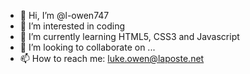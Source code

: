 - 👋 Hi, I’m @l-owen747
- 👀 I’m interested in coding
- 🌱 I’m currently learning HTML5, CSS3 and Javascript
- 💞️ I’m looking to collaborate on ...
- 📫 How to reach me: luke.owen@laposte.net

<!---
l-owen747/l-owen747 is a ✨ special ✨ repository because its `README.md` (this file) appears on your GitHub profile.
You can click the Preview link to take a look at your changes.
--->
